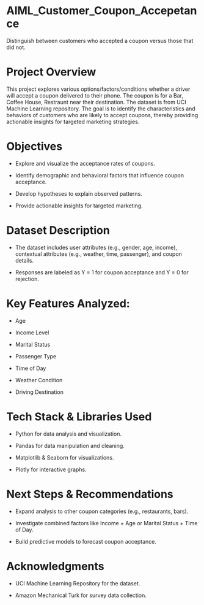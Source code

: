 # AIML_Customer_Coupon_Accepetance
Distinguish between customers who accepted a coupon versus those that did not.

# Project Overview
This project explores various options/factors/conditions whether a driver will accept a coupon delivered to their phone. The coupon is for a Bar, Coffee House, Restraunt near their destination. The dataset is from UCI Machine Learning repository. The goal is to identify the characteristics and behaviors of customers who are likely to accept coupons, thereby providing actionable insights for targeted marketing strategies.

# Objectives

* Explore and visualize the acceptance rates of coupons.

* Identify demographic and behavioral factors that influence coupon acceptance.

* Develop hypotheses to explain observed patterns.

* Provide actionable insights for targeted marketing.

# Dataset Description

* The dataset includes user attributes (e.g., gender, age, income), contextual attributes (e.g., weather, time, passenger), and coupon details.

* Responses are labeled as Y = 1 for coupon acceptance and Y = 0 for rejection.

# Key Features Analyzed:

* Age

* Income Level

* Marital Status

* Passenger Type

* Time of Day

* Weather Condition

* Driving Destination

# Tech Stack & Libraries Used

* Python for data analysis and visualization.

* Pandas for data manipulation and cleaning.

* Matplotlib & Seaborn for visualizations.

* Plotly for interactive graphs.

# Next Steps & Recommendations

* Expand analysis to other coupon categories (e.g., restaurants, bars).

* Investigate combined factors like Income + Age or Marital Status + Time of Day.

* Build predictive models to forecast coupon acceptance.

# Acknowledgments

* UCI Machine Learning Repository for the dataset.

* Amazon Mechanical Turk for survey data collection.





